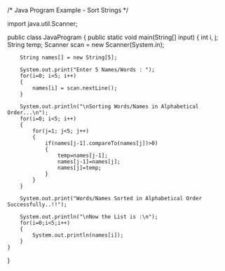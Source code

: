 /* Java Program Example - Sort Strings */
		
import java.util.Scanner;

public class JavaProgram
{
    public static void main(String[] input)
    {
        int i, j;
        String temp;
        Scanner scan = new Scanner(System.in);
        
        String names[] = new String[5];
		
        System.out.print("Enter 5 Names/Words : ");
        for(i=0; i<5; i++)
        {
            names[i] = scan.nextLine();
        }
		
        System.out.println("\nSorting Words/Names in Alphabetical Order...\n");
        for(i=0; i<5; i++)
        {
            for(j=1; j<5; j++)
            {
                if(names[j-1].compareTo(names[j])>0)
                {
                    temp=names[j-1];
                    names[j-1]=names[j];
                    names[j]=temp;
                }
            }
        }
		
        System.out.print("Words/Names Sorted in Alphabetical Order Successfully..!!");
		
        System.out.println("\nNow the List is :\n");
        for(i=0;i<5;i++)
        {
            System.out.println(names[i]);
        }
    }
}
